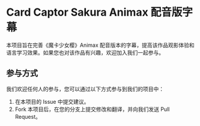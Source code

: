 # Card Captor Sakura Animax 配音版字幕

本项目旨在完善《魔卡少女樱》Animax 配音版本的字幕，提高该作品观影体验和语言学习效果。如果您也对该作品有兴趣，欢迎加入我们一起参与。

## 参与方式

我们欢迎任何人的参与，您可以通过以下方式参与到我们的项目中：

1. 在本项目的 Issue 中提交建议。
2. Fork 本项目后，在您的分支上提交修改和翻译，并向我们发送 Pull Request。
